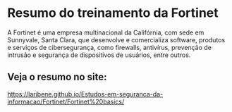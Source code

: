 # Resumo do treinamento da Fortinet

A Fortinet é uma empresa multinacional da Califórnia, com sede em Sunnyvale, Santa Clara, que desenvolve e comercializa software, produtos e serviços de cibersegurança, como firewalls, antivírus, prevenção de intrusão e segurança de dispositivos de usuários, entre outros.

## Veja o resumo no site: 

https://laribene.github.io/Estudos-em-seguranca-da-informacao/Fortinet/Fortinet%20basics/
